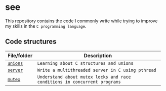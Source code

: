 # see

This repository contains the code I commonly write while trying to improve my skills in the `C programming language`.

## Code structures

| File/folder        | Description                                                               |
| ------------------ | ------------------------------------------------------------------------- |
| [`unions`](unions) | `Learning about C structures and unions`                                  |
| [`server`](server) | `Write a multithreaded server in C using pthread`                         |
| [`mutex`](mutex)   | `Understand about mutex locks and race conditions in concurrent programs` |
